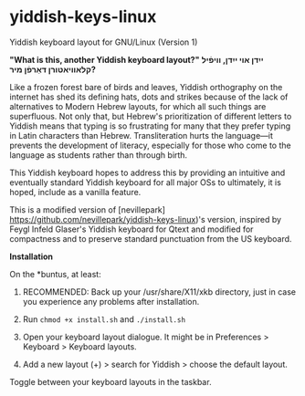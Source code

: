 # yiddish-keys-linux

Yiddish keyboard layout for GNU/Linux (Version 1)

**"What is this, another Yiddish keyboard layout?"**
**ייִדן אױ ייִדן, װיפֿיל קלאװיאטורן דאַרפֿן מיר?**

Like a frozen forest bare of birds and leaves, Yiddish orthography on the internet 
has shed its defining hats, dots and strikes because of the lack of alternatives 
to Modern Hebrew layouts, for which all such things are superfluous. Not only that, 
but Hebrew's prioritization of different letters to Yiddish means that typing is so
frustrating for many that they prefer typing in Latin characters than Hebrew. 
Transliteration hurts the language&mdash;it prevents the development of literacy, 
especially for those who come to the language as students rather than through birth.

This Yiddish keyboard hopes to address this by providing an intuitive and eventually
standard Yiddish keyboard for all major OSs to ultimately, it is hoped, include 
as a vanilla feature.

This is a modified version of [nevillepark] https://github.com/nevillepark/yiddish-keys-linux)'s version, inspired by Feygl Infeld Glaser's Yiddish keyboard for Qtext and modified for compactness and to preserve standard punctuation from the US keyboard.

**Installation**

On the *buntus, at least:

 1) RECOMMENDED: Back up your /usr/share/X11/xkb directory, just in case you experience any problems after installation.
   
 2) Run ```chmod +x install.sh``` and ```./install.sh```
  
 3) Open your keyboard layout dialogue. It might be in Preferences > Keyboard > Keyboard layouts.
 
 4) Add a new layout (+) > search for Yiddish > choose the default layout.
 
 Toggle between your keyboard layouts in the taskbar.
